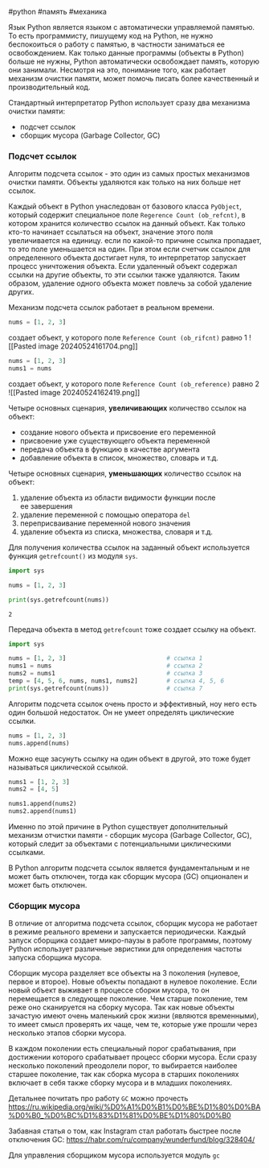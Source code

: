 #python #память #механика 


Язык Python является языком с автоматически управляемой памятью. То есть программисту, пишущему код на Python, не нужно беспокоиться о работу с памятью, в частности заниматься ее освобождением. Как только данные программы (объекты в Python)  больше не нужны, Python автоматически освобождает память, которую они занимали. Несмотря на это, понимание того, как работает механизм очистки памяти, может помочь писать более качественный и производительный код.

Стандартный интерпретатор Python использует сразу два механизма очистки памяти:
- подсчет ссылок
- сборщик мусора (Garbage Collector, GC)

### Подсчет ссылок
Алгоритм подсчета ссылок - это один из самых простых механизмов очистки памяти. Объекты удаляются как только на них больше нет ссылок.

Каждый объект в Python унаследован от базового класса `PyObject`, который содержит специальное поле `Regerence Count (ob_refcnt)`, в котором хранится количество ссылок на данный объект. Как только кто-то начинает ссылаться на объект, значение этого поля увеличивается на единицу. если по какой-то причине ссылка пропадает, то это поле уменьшается на один. При этом если счетчик ссылок для определенного объекта достигает нуля, то интерпретатор запускает процесс уничтожения объекта. Если удаленный объект содержал ссылки на другие объекты, то эти ссылки также удаляются. Таким образом, удаление одного объекта может повлечь за собой удаление других.

Механизм подсчета ссылок работает в реальном времени.

```python
nums = [1, 2, 3]
```
создает объект, у которого поле `Reference Count (ob_rifcnt)` равно 1
![[Pasted image 20240524161704.png]]
```python
nums = [1, 2, 3]
nums1 = nums
```
создает объект, у которого поле `Reference Count (ob_reference)` равно 2
![[Pasted image 20240524162419.png]]

Четыре основных сценария, **увеличивающих** количество ссылок на объект:
- создание нового объекта и присвоение его переменной
- присвоение уже существующего объекта переменной
- передача объекта в функцию в качестве аргумента
- добавление объекта в список, множество, словарь и т.д.

Четыре основных сценария, **уменьшающих** количество ссылок на объект:
1. удаление объекта из области видимости функции после ее завершения
2. удаление переменной с помощью оператора `del`
3. переприсваивание переменной нового значения
4. удаление объекта из списка, множества, словаря и т.д.

Для получения количества ссылок на заданный объект используется функция `getrefcount()` из модуля `sys`.
```python
import sys

nums = [1, 2, 3] 

print(sys.getrefcount(nums))
```
```
2
```
Передача объекта в метод `getrefcount` тоже создает ссылку на объект.
```python
import sys

nums = [1, 2, 3]                            # ссылка 1
nums1 = nums                                # ссылка 2
nums2 = nums1                               # ссылка 3
temp = [4, 5, 6, nums, nums1, nums2]        # ссылка 4, 5, 6
print(sys.getrefcount(nums))                # ссылка 7
```
Алгоритм подсчета ссылок очень просто и эффективный, ноу него есть один большой недостаток. Он не умеет определять циклические ссылки.
```python
nums = [1, 2, 3]
nums.append(nums)
```
Можно еще засунуть ссылку на один объект в другой, это тоже будет называться циклической ссылкой.
```Python
nums1 = [1, 2, 3]
nums2 = [4, 5]

nums1.append(nums2)
nums2.append(nums1)
```

Именно по этой причине в Python существует дополнительный механизм отчистки памяти - сборщик мусора (Garbage Collector, GC), который следит за объектами с потенциальными циклическими ссылками.

В Python алгоритм подсчета ссылок является фундаментальным и не может быть отключен, тогда как сборщик мусора (GC) опционален и может быть отключен.


### Сборщик мусора
В отличие от алгоритма подсчета ссылок, сборщик мусора не работает в режиме реального времени и запускается периодически. Каждый запуск сборщика создает микро-паузы в работе программы, поэтому Python использует различные эвристики для определения частоты запуска сборщика мусора.

Сборщик мусора разделяет все объекты на 3 поколения (нулевое, первое и второе). Новые объекты попадают в нулевое поколение. Если новый объект выживает в процессе сборки мусора, то он перемещается в следующее поколение. Чем старше поколение, тем реже оно сканируется на сборку мусора. Так как новые объекты зачастую имеют очень маленький срок жизни (являются временными), то имеет смысл проверять их чаще, чем те, которые уже прошли через несколько этапов сборки мусора.

В каждом поколении есть специальный порог срабатывания, при достижении которого срабатывает процесс сборки мусора. Если сразу несколько поколений преодолели порог, то выбирается наиболее старшее поколение, так как сборка мусора в старших поколениях включает в себя также сборку мусора и в младших поколениях.

Детальнее почитать про работу `GC` можно прочесть https://ru.wikipedia.org/wiki/%D0%A1%D0%B1%D0%BE%D1%80%D0%BA%D0%B0_%D0%BC%D1%83%D1%81%D0%BE%D1%80%D0%B0

Забавная статья о том, как Instagram стал работать быстрее после отключения GC: https://habr.com/ru/company/wunderfund/blog/328404/  

Для управления сборщиком мусора используется модуль `gc`